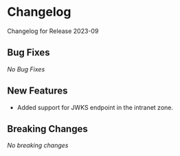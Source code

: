 # Changelog

Changelog for Release 2023-09

## Bug Fixes

*No Bug Fixes*

## New Features

- Added support for JWKS endpoint in the intranet zone. 

## Breaking Changes

*No breaking changes*